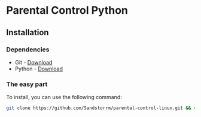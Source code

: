 # Parental Control Python

## Installation

### Dependencies

- Git - [Download](https://git-scm.com/download/win)
- Python - [Download](https://www.python.org/downloads/)

### The easy part

To install, you can use the following command:

```bash
git clone https://github.com/Sandstorrm/parental-control-linux.git && cd parental-control-linux && python3 install
```
